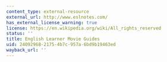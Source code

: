```yaml
---
content_type: external-resource
external_url: http://www.eslnotes.com/
has_external_license_warning: true
license: https://en.wikipedia.org/wiki/All_rights_reserved
status: ''
title: English Learner Movie Guides
uid: 24092968-2175-4b7c-957a-6bd9b19463ed
wayback_url: ''
---
```

